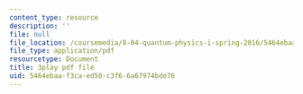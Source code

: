 ```yaml
---
content_type: resource
description: ''
file: null
file_location: /coursemedia/8-04-quantum-physics-i-spring-2016/5464ebaaf3caed50c3f66a67974bde76_fWCGM2auQPs.pdf
file_type: application/pdf
resourcetype: Document
title: 3play pdf file
uid: 5464ebaa-f3ca-ed50-c3f6-6a67974bde76
---
```

